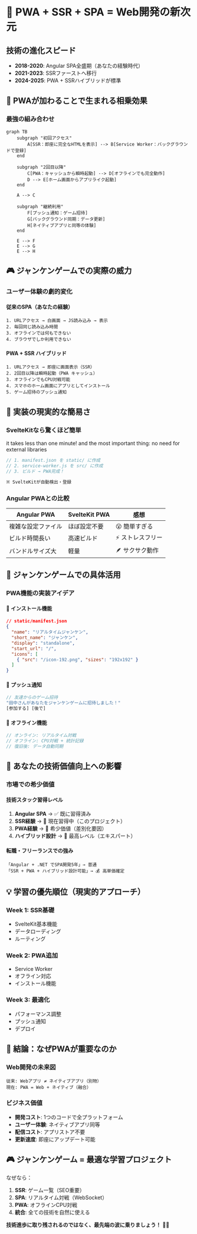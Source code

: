# 🎯 **PWA + SSR + SPA = Web開発の新次元**

## **技術の進化スピード**
- **2018-2020**: Angular SPA全盛期（あなたの経験時代）
- **2021-2023**: SSRファーストへ移行
- **2024-2025**: PWA + SSRハイブリッドが標準

## 🧩 **PWAが加わることで生まれる相乗効果**

### **最強の組み合わせ**
```mermaid
graph TB
    subgraph "初回アクセス"
        A[SSR：即座に完全なHTMLを表示] --> B[Service Worker：バックグラウンドで登録]
    end
    
    subgraph "2回目以降"
        C[PWA：キャッシュから瞬時起動] --> D[オフラインでも完全動作]
        D --> E[ホーム画面からアプリライク起動]
    end
    
    A --> C
    
    subgraph "継続利用"
        F[プッシュ通知：ゲーム招待]
        G[バックグラウンド同期：データ更新]
        H[ネイティブアプリと同等の体験]
    end
    
    E --> F
    E --> G
    E --> H
```

## 🎮 **ジャンケンゲームでの実際の威力**

### **ユーザー体験の劇的変化**

#### **従来のSPA（あなたの経験）**
```
1. URLアクセス → 白画面 → JS読み込み → 表示
2. 毎回同じ読み込み時間
3. オフラインでは何もできない
4. ブラウザでしか利用できない
```

#### **PWA + SSR ハイブリッド**
```
1. URLアクセス → 即座に画面表示（SSR）
2. 2回目以降は瞬時起動（PWA キャッシュ）  
3. オフラインでもCPU対戦可能
4. スマホのホーム画面にアプリとしてインストール
5. ゲーム招待のプッシュ通知
```

## 📱 **実装の現実的な簡易さ**

### **SvelteKitなら驚くほど簡単**
it takes less than one minute! and the most important thing: no need for external libraries

```typescript
// 1. manifest.json を static/ に作成
// 2. service-worker.js を src/ に作成  
// 3. ビルド → PWA完成！

※ SvelteKitが自動検出・登録
```

### **Angular PWAとの比較**
| Angular PWA | SvelteKit PWA | 感想 |
|-------------|---------------|------|
| 複雑な設定ファイル | ほぼ設定不要 | 😮 簡単すぎる |
| ビルド時間長い | 高速ビルド | ⚡ ストレスフリー |
| バンドルサイズ大 | 軽量 | 🪶 サクサク動作 |

## 🎯 **ジャンケンゲームでの具体活用**

### **PWA機能の実装アイデア**

#### **📱 インストール機能**
```json
// static/manifest.json
{
  "name": "リアルタイムジャンケン",
  "short_name": "ジャンケン",
  "display": "standalone",
  "start_url": "/",
  "icons": [
    { "src": "/icon-192.png", "sizes": "192x192" }
  ]
}
```

#### **🔔 プッシュ通知**
```typescript
// 友達からのゲーム招待
"田中さんがあなたをジャンケンゲームに招待しました！"
[参加する] [後で]
```

#### **📴 オフライン機能**
```typescript
// オンライン: リアルタイム対戦
// オフライン: CPU対戦 + 統計記録
// 復旧後: データ自動同期
```

## 🚀 **あなたの技術価値向上への影響**

### **市場での希少価値**

#### **技術スタック習得レベル**
1. **Angular SPA** → ✅ 既に習得済み
2. **SSR経験** → 🎯 現在習得中（このプロジェクト）
3. **PWA経験** → 🌟 希少価値（差別化要因）
4. **ハイブリッド設計** → 💎 最高レベル（エキスパート）

#### **転職・フリーランスでの強み**
```
「Angular + .NET でSPA開発5年」→ 普通
「SSR + PWA + ハイブリッド設計可能」→ 💰 高単価確定
```

## 💡 **学習の優先順位（現実的アプローチ）**

### **Week 1: SSR基礎**
- SvelteKit基本機能
- データローディング
- ルーティング

### **Week 2: PWA追加**
- Service Worker
- オフライン対応
- インストール機能

### **Week 3: 最適化**
- パフォーマンス調整
- プッシュ通知
- デプロイ

## 🎯 **結論：なぜPWAが重要なのか**

### **Web開発の未来図**
```
従来: Webアプリ ≠ ネイティブアプリ（別物）
現在: PWA = Web + ネイティブ（融合）
```

### **ビジネス価値**
- **開発コスト**: 1つのコードで全プラットフォーム
- **ユーザー体験**: ネイティブアプリ同等
- **配信コスト**: アプリストア不要
- **更新速度**: 即座にアップデート可能

## 🎮 **ジャンケンゲーム = 最適な学習プロジェクト**

なぜなら：
1. **SSR**: ゲーム一覧（SEO重要）
2. **SPA**: リアルタイム対戦（WebSocket）
3. **PWA**: オフラインCPU対戦
4. **統合**: 全ての技術を自然に使える

**技術進歩に取り残されるのではなく、最先端の波に乗りましょう！** 🏄‍♂️
